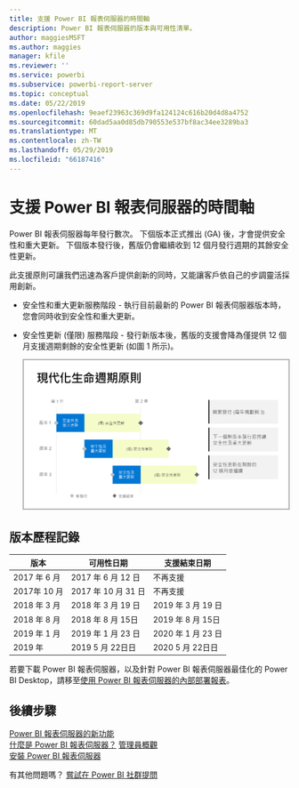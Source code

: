 ```yaml
---
title: 支援 Power BI 報表伺服器的時間軸
description: Power BI 報表伺服器的版本與可用性清單。
author: maggiesMSFT
ms.author: maggies
manager: kfile
ms.reviewer: ''
ms.service: powerbi
ms.subservice: powerbi-report-server
ms.topic: conceptual
ms.date: 05/22/2019
ms.openlocfilehash: 9eaef23963c369d9fa124124c616b20d4d8a4752
ms.sourcegitcommit: 60dad5aa0d85db790553e537bf8ac34ee3289ba3
ms.translationtype: MT
ms.contentlocale: zh-TW
ms.lasthandoff: 05/29/2019
ms.locfileid: "66187416"
---
```

# <a name="support-timeline-for-power-bi-report-server"></a>支援 Power BI 報表伺服器的時間軸

Power BI 報表伺服器每年發行數次。 下個版本正式推出 (GA) 後，才會提供安全性和重大更新。 下個版本發行後，舊版仍會繼續收到 12 個月發行週期的其餘安全性更新。

此支援原則可讓我們迅速為客戶提供創新的同時，又能讓客戶依自己的步調靈活採用創新。

* 安全性和重大更新服務階段 - 執行目前最新的 Power BI 報表伺服器版本時，您會同時收到安全性和重大更新。
* 安全性更新 (僅限) 服務階段 - 發行新版本後，舊版的支援會降為僅提供 12 個月支援週期剩餘的安全性更新 (如圖 1 所示)。

    ![圖表，說明支援時間範圍](media/support-timeline/report-server-support-timeline-overall.png)

## <a name="version-history"></a>版本歷程記錄

| **版本** | **可用性日期** | **支援結束日期** |
| --- | --- | --- |
| 2017 年 6 月 |2017 年 6 月 12 日 |不再支援 |
| 2017年 10 月 |2017 年 10 月 31 日 | 不再支援 |
| 2018 年 3 月 | 2018 年 3 月 19 日 | 2019 年 3 月 19 日 |
| 2018 年 8 月 | 2018 年 8 月 15日 | 2019 年 8 月 15日 |
| 2019 年 1 月 | 2019 年 1 月 23 日 | 2020 年 1 月 23 日 |
| 2019 年 | 2019 5 月 22日日 | 2020 5 月 22日日 |

若要下載 Power BI 報表伺服器，以及針對 Power BI 報表伺服器最佳化的 Power BI Desktop，請移至[使用 Power BI 報表伺服器的內部部署報表](https://powerbi.microsoft.com/report-server/)。

## <a name="next-steps"></a>後續步驟
[Power BI 報表伺服器的新功能](whats-new.md)  
[什麼是 Power BI 報表伺服器？](get-started.md)
[管理員概觀](admin-handbook-overview.md)  
[安裝 Power BI 報表伺服器](install-report-server.md)  

有其他問題嗎？ [嘗試在 Power BI 社群提問](https://community.powerbi.com/)